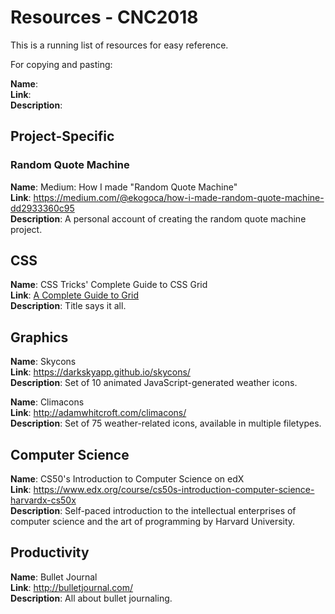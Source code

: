 # Resources - CNC2018

This is a running list of resources for easy reference.

For copying and pasting:

**Name**: \
**Link**: \
**Description**:

## Project-Specific

### Random Quote Machine

**Name**: Medium: How I made "Random Quote Machine" \
**Link**: https://medium.com/@ekogoca/how-i-made-random-quote-machine-dd2933360c95 \
**Description**: A personal account of creating the random quote machine project.

## CSS

**Name**: CSS Tricks' Complete Guide to CSS Grid \
**Link**: [A Complete Guide to Grid](https://css-tricks.com/snippets/css/complete-guide-grid/) \
**Description**: Title says it all. 

## Graphics

**Name**: Skycons \
**Link**: https://darkskyapp.github.io/skycons/ \
**Description**: Set of 10 animated JavaScript-generated weather icons.

**Name**: Climacons \
**Link**: http://adamwhitcroft.com/climacons/ \
**Description**: Set of 75 weather-related icons, available in multiple filetypes.

## Computer Science

**Name**: CS50's Introduction to Computer Science on edX \
**Link**: https://www.edx.org/course/cs50s-introduction-computer-science-harvardx-cs50x \
**Description**: Self-paced introduction to the intellectual enterprises of computer science and the art of programming by Harvard University.

## Productivity

**Name**: Bullet Journal \
**Link**: http://bulletjournal.com/ \
**Description**: All about bullet journaling.

